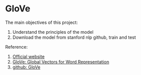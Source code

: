 # GloVe

The main objectives of this project:

1. Understand the principles of the model
2. Download the model from stanford nlp github, train and test

Reference:

1. [Official website](https://nlp.stanford.edu/projects/glove/)
2. [GloVe: Global Vectors for Word Representation](https://nlp.stanford.edu/pubs/glove.pdf)
3. [github: GloVe](https://github.com/stanfordnlp/GloVe)

